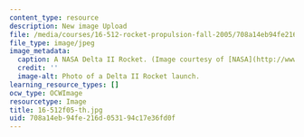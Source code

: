```yaml
---
content_type: resource
description: New image Upload
file: /media/courses/16-512-rocket-propulsion-fall-2005/708a14eb94fe216d053194c17e36fd0f_16-512f05-th.jpg
file_type: image/jpeg
image_metadata:
  caption: A NASA Delta II Rocket. (Image courtesy of [NASA](http://www.nasa.gov/).)
  credit: ''
  image-alt: Photo of a Delta II Rocket launch.
learning_resource_types: []
ocw_type: OCWImage
resourcetype: Image
title: 16-512f05-th.jpg
uid: 708a14eb-94fe-216d-0531-94c17e36fd0f
---
```

